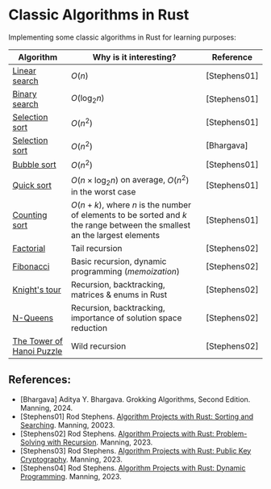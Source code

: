 # Classic Algorithms in Rust

Implementing some classic algorithms in Rust for learning purposes:

| Algorithm                                                                                                                                        | Why is it interesting?         |   Reference  |
|--------------------------------------------------------------------------------------------------------------------------------------------------|--------------------------------|--------------|
| [Linear search](https://github.com/rheradio/classic-algorithms-in-rust/blob/main/sort_and_search/src/search/linear_search.rs)                    | $O(n)$                         | [Stephens01] |
| [Binary search](https://github.com/rheradio/classic-algorithms-in-rust/blob/main/sort_and_search/src/search/binary_search.rs)                    | $O(\mathrm{log}_2 n)$          | [Stephens01] |
[Selection sort](https://github.com/rheradio/classic-algorithms-in-rust/blob/main/sort_and_search/src/sort/selection_sort.rs)                      | $O(n^2)$                         | [Stephens01] |        
| [Selection sort](https://github.com/rheradio/classic-algorithms-in-rust/blob/main/sort_and_search/src/sort/selection_sort.rs)                    | $O(n^2)$                       | [Bhargava]   |
| [Bubble sort](https://github.com/rheradio/classic-algorithms-in-rust/blob/main/sort_and_search/src/sort/bubble_sort.rs)                          | $O(n^2)$                       | [Stephens01] |
| [Quick sort](https://github.com/rheradio/classic-algorithms-in-rust/blob/main/sort_and_search/src/sort/quick_sort.rs)                            | $O(n \times \mathrm{log}_2 n)$ on average, $O(n^2)$ in the worst case | [Stephens01] |
| [Counting sort](https://github.com/rheradio/classic-algorithms-in-rust/blob/main/sort_and_search/src/sort/counting_sort.rs)                      | $O(n + k)$, where $n$ is the number of elements to be sorted and $k$ the range between the smallest an the largest elements | [Stephens01] |                  
| [Factorial](https://github.com/rheradio/classic-algorithms-in-rust/tree/main/recursion/src/factorial)                                            | Tail recursion                | [Stephens02] |                  
| [Fibonacci](https://github.com/rheradio/classic-algorithms-in-rust/tree/main/recursion/src/fibonacci)                                            | Basic recursion, dynamic programming (*memoization*) | [Stephens02] |                   
| [Knight's tour](https://github.com/rheradio/classic-algorithms-in-rust/blob/main/recursion/src/knights_tour/knights_tour.rs)                     | Recursion, backtracking, matrices & enums in Rust | [Stephens02] | 
| [N-Queens](https://github.com/rheradio/classic-algorithms-in-rust/tree/main/recursion/src/n_queens)                                              | Recursion, backtracking, importance of solution space reduction | [Stephens02] | 
| [The Tower of Hanoi Puzzle](https://github.com/rheradio/classic-algorithms-in-rust/blob/main/recursion/src/hanoi_tower/hanoi_tower.rs)           | Wild recursion | [Stephens02] |

## References: 

+ [Bhargava] Aditya Y. Bhargava. Grokking Algorithms, Second Edition. Manning, 2024.
+ [Stephens01] Rod Stephens. [Algorithm Projects with Rust: Sorting and Searching](https://www.manning.com/liveproject/sorting-and-searching-rust). Manning, 20023.
+ [Stephens02] Rod Stephens. [Algorithm Projects with Rust: Problem-Solving with Recursion](https://www.manning.com/liveproject/problem-solving-with-recursion-rust). Manning, 2023.
+ [Stephens03] Rod Stephens. [Algorithm Projects with Rust: Public Key Cryptography](https://www.manning.com/liveproject/public-key-cryptography-rust). Manning, 2023.
+ [Stephens04] Rod Stephens. [Algorithm Projects with Rust: Dynamic Programming](https://www.manning.com/liveproject/dynamic-programming-rust). Manning, 2023.
